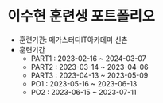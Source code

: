 # 이수현 훈련생 포트폴리오

- 훈련기관: 메가스터디IT아카데미 신촌
- 훈련기간
    - PART1 : 2023-02-16 ~ 2024-03-07
    - PART2 : 2023-03-14 ~ 2023-04-06
    - PART3 : 2023-04-13 ~ 2023-05-09
    - PO1 : 2023-05-16 ~ 2023-06-13
    - PO2 : 2023-06-15 ~ 2023-07-11
